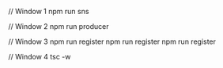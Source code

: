 
// Window 1 
npm run sns 

// Window 2 
npm run producer

// Window 3 
npm run register
npm run register
npm run register

// Window 4
tsc -w 
